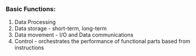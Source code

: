 ### Basic Functions:
1. Data Processing
2. Data storage - short-term, long-term
3. Data movement - I/O and Data communications
4. Control - orchestrates the performance of functional parts based from instructions